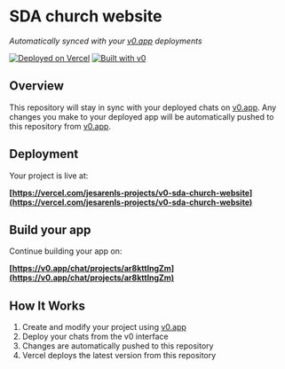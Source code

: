 # SDA church website

*Automatically synced with your [v0.app](https://v0.app) deployments*

[![Deployed on Vercel](https://img.shields.io/badge/Deployed%20on-Vercel-black?style=for-the-badge&logo=vercel)](https://vercel.com/jesarenls-projects/v0-sda-church-website)
[![Built with v0](https://img.shields.io/badge/Built%20with-v0.app-black?style=for-the-badge)](https://v0.app/chat/projects/ar8kttlngZm)

## Overview

This repository will stay in sync with your deployed chats on [v0.app](https://v0.app).
Any changes you make to your deployed app will be automatically pushed to this repository from [v0.app](https://v0.app).

## Deployment

Your project is live at:

**[https://vercel.com/jesarenls-projects/v0-sda-church-website](https://vercel.com/jesarenls-projects/v0-sda-church-website)**

## Build your app

Continue building your app on:

**[https://v0.app/chat/projects/ar8kttlngZm](https://v0.app/chat/projects/ar8kttlngZm)**

## How It Works

1. Create and modify your project using [v0.app](https://v0.app)
2. Deploy your chats from the v0 interface
3. Changes are automatically pushed to this repository
4. Vercel deploys the latest version from this repository